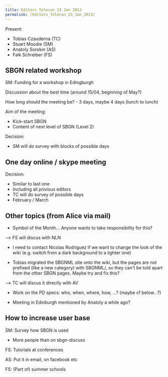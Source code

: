 ```yaml
---
title: Editors Telecon 23 Jan 2013
permalink: /Editors_Telecon_23_Jan_2013/
---
```


Present:

-   Tobias Czauderna (TC)
-   Stuart Moodie (SM)
-   Anatoly Sorokin (AS)
-   Falk Schreiber (FS)

SBGN related workshop
---------------------

SM: Funding for a workshop in Edingburgh

Discussion about the best time (around 15/04, beginning of May?)

How long should the meeting be? - 3 days, maybe 4 days (lunch to lunch)

Aim of the meeting:

-   Kick-start SBGN
-   Content of next level of SBGN (Level 2)

Decision:

-   SM will do survey with blocks of possible days

One day online / skype meeting
------------------------------

Decision:

-   Similar to last one
-   Including all privious editors
-   TC will do survey of possible days
-   February / March

Other topics (from Alice via mail)
----------------------------------

-   Symbol of the Month... Anyone wants to take responsibility for this?

--&gt; FS will discus with NLN

-   I need to contact Nicolas Rodriguez if we want to change the look of the wiki (e.g. switch from a dark background to a lighter one)

<!-- -->

-   Tobias migrated the SBGNML site onto the wiki, but the pages are not prefixed (like a new category) with SBGNML/, so they can't be told apart from the other SBGN pages. Maybe try and fix this?

--&gt; TC will discus it directly with AV

-   Work on the PD specs: who, when, where, how, ...? (maybe cf below...?)

<!-- -->

-   Meeting in Edinburgh mentioned by Anatoly a while ago?

How to increase user base
-------------------------

SM: Survey how SBGN is used

-   More people than on sbgn-discuss

FS: Tutorials at conferences

AS: Put it in email, on facebook etc

FS: (Part of) summer schools
